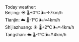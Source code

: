 Today weather:  
Beijing: ☀️   🌡️+0°C 🌬️→7km/h  
Tianjin: ☁️   🌡️-1°C 🌬️↘4km/h  
Shijiazhuang: ☀️   🌡️+2°C 🌬️↖4km/h  
Tangshan: ☁️   🌡️-1°C 🌬️↗4km/h  

